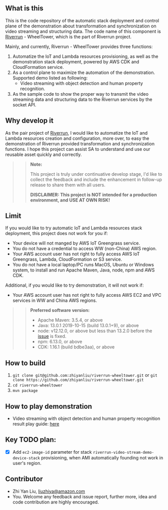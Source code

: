 ## What is this

This is the code repository of the automatic stack deployment and control plane of the demonstration about transformation and synchronization on video streaming and structuring data. The code name of this component is [Riverrun](https://gameofthrones.fandom.com/wiki/Riverrun) - WheelTower, which is the part of Riverrun project. 

Mainly, and currently, Riverrun - WheelTower provides three functions:

1. Automatize the IoT and Lambda resources provisioning, as well as the demonstration stack deployment, powered by AWS CDK and CloudFormation service.
2. As a control plane to maximize the automation of the demonstration. Supported demo listed as following:
    - Video streaming with object detection and human property recognition.
3. As the sample code to show the proper way to transmit the video streaming data and structuring data to the Riverrun services by the socket API.

## Why develop it

As the pair project of [Riverrun](https://github.com/zhiyanliu/riverrun), I would like to automatize the IoT and Lambda resources creation and configuration, more over, to easy the demonstration of Riverrun provided transformation and synchronization functions. I hope this project can assist SA to understand and use our reusable asset quickly and correctly.

>> **Note:**
>>
>> This project is truly under continuative develop stage, I'd like to collect the feedback and include the enhancement in follow-up release to share them with all users. 
>>
>> **DISCLAIMER: This project is NOT intended for a production environment, and USE AT OWN RISK!**  

## Limit

If you would like to try automatic IoT and Lambda resources stack deployment, this project does not work for you if:

* Your device will not manged by AWS IoT Greengrass service.
* You do not have a credential to access WW (non-China) AWS region.
* Your AWS account user has not right to fully access AWS IoT Greengrass, Lambda, CloudFormation or S3 service.
* You do not have a local laptop/PC runs MacOS, Ubuntu or Windows system, to install and run Apache Maven, Java, node, npm and AWS CDK.

Additional, if you would like to try demonstration, it will not work if:

* Your AWS account user has not right to fully access AWS EC2 and VPC services in WW and China AWS regions.

>>**Preferred software version:**
>>
>> - Apache Maven: 3.5.4, or above
>> - Java: 13.0.1 2019-10-15 (build 13.0.1+9), or above
>> - node: v12.12.0, or above but less than 13.2.0 before the [issue](https://github.com/aws/aws-cdk/issues/5187) is fixed.
>> - npm: 6.13.0, or above
>> - CDK: 1.16.1 (build bdbe3aa), or above

## How to build

1. ``git clone git@github.com:zhiyanliu/riverrun-wheeltower.git`` or ``git clone https://github.com/zhiyanliu/riverrun-wheeltower.git``
2. ``cd riverrun-wheeltower``
3. ``mvn package``

## How to play demonstration

- Video streaming with object detection and human property recognition result play guide: [here](https://github.com/zhiyanliu/riverrun-wheeltower/blob/master/demo/video-stream.md)

## Key TODO plan:

- [X] Add `ec2-image-id` parameter for stack `riverrun-video-stream-demo-device-stack` provisioning, when AMI automatically founding not work in user's region.

## Contributor

* Zhi Yan Liu, [liuzhiya@amazon.com](mailto:liuzhiya@amazon.com)
* You. Welcome any feedback and issue report, further more, idea and code contribution are highly encouraged.
